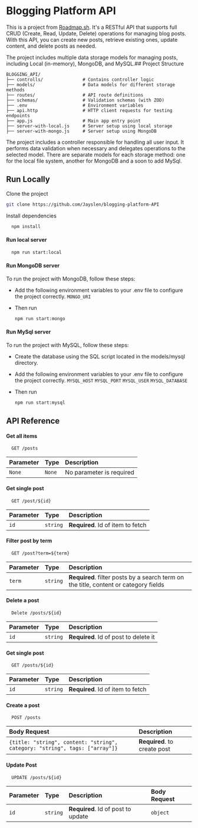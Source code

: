 
# Blogging Platform API

This is a project from [Roadmap.sh](https://roadmap.sh/projects/blogging-platform-api). It's a RESTful API that supports full CRUD (Create, Read, Update, Delete) operations for managing blog posts. With this API, you can create new posts, retrieve existing ones, update content, and delete posts as needed.

The project includes multiple data storage models for managing posts, including Local (in-memory), MongoDB, and MySQL.## Project Structure

```
BLOGGING_API/
├── controlls/               # Contains controller logic
├── models/                  # Data models for different storage methods
├── routes/                  # API route definitions
├── schemas/                 # Validation schemas (with ZOD)
├── .env                     # Environment variables
├── api.http                 # HTTP client requests for testing endpoints
├── app.js                   # Main app entry point
├── server-with-local.js     # Server setup using local storage
├── server-with-mongo.js     # Server setup using MongoDB
```
The project includes a controller responsible for handling all user input. It performs data validation when necessary and delegates operations to the selected model. There are separate models for each storage method: one for the local file system, another for MongoDB and a soon to add MySql.
## Run Locally

Clone the project
```bash
git clone https://github.com/Jayslen/blogging-platform-API
```

Install dependencies

```bash
  npm install
```

#### Run local server
```bash
  npm run start:local
```
#### Run MongoDB server

To run the project with MongoDB, follow these steps:
- Add the following environment variables to your .env file to configure the project correctly.
`MONGO_URI`

- Then run 
    ```bash
    npm run start:mongo
    ```

#### Run MySql server

To run the project with MySQL, follow these steps:
- Create the database using the SQL script located in the models/mysql directory.
- Add the following environment variables to your .env file to configure the project correctly.
`MYSQL_HOST`
`MYSQL_PORT`
`MYSQL_USER`
`MYSQL_DATABASE`

- Then run 
    ```bash
    npm run start:mysql
    ```


## API Reference

#### Get all items

```http
  GET /posts
```

| Parameter | Type     | Description                |
| :-------- | :------- | :------------------------- |
| `None` | `None` | No parameter is required | 

#### Get single post

```http
  GET /post/${id}
```

| Parameter | Type     | Description                       |
| :-------- | :------- | :-------------------------------- |
| `id`      | `string` | **Required**. Id of item to fetch |

#### Filter post by term

```http
  GET /post?term=${term}
```

| Parameter | Type     | Description                       |
| :-------- | :------- | :-------------------------------- |
| `term`      | `string` | **Required**. filter posts by a search term on the title, content or category fields |

#### Delete a post

```http
  Delete /posts/${id}
```

| Parameter | Type     | Description                       |
| :-------- | :------- | :-------------------------------- |
| `id`      | `string` | **Required**. Id of post to delete it |

#### Get single post

```http
  GET /posts/${id}
```

| Parameter | Type     | Description                       |
| :-------- | :------- | :-------------------------------- |
| `id`      | `string` | **Required**. Id of item to fetch |

#### Create a post

```http
  POST /posts
```

| Body Request| Description                       |
| :-------- | :-------------------------------- |
| ```{title: "string", content: "string", category: "string", tags: ["array"]}```       | **Required**. to create post |

#### Update Post

```http
  UPDATE /posts/${id}
```

| Parameter | Type     | Description |Body Request|
| :-------- | :------- | :-------------------------------- | :----- |
| `id`      | `string` | **Required**. Id of post to update |```object```|
